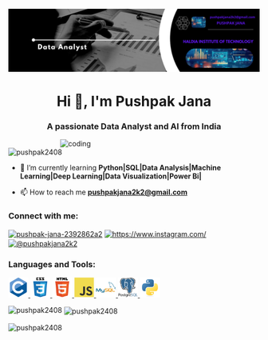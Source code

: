 ![LOGO](https://github.com/pushpak2408/pushpak2408/blob/main/PUSHPAK%20JANA%20(1).png)
<h1 align="center">Hi 👋, I'm Pushpak Jana</h1>
<h3 align="center">A passionate Data Analyst and AI from India</h3>
<img align="right" alt="coding" width="400"src="https://cdn.dribbble.com/users/2243198/screenshots/5791691/anim-5-800.gif"> 
<p align="left"> <img src="https://komarev.com/ghpvc/?username=pushpak2408&label=Profile%20views&color=0e75b6&style=flat" alt="pushpak2408" /> </p>

- 🌱 I’m currently learning **Python|SQL|Data Analysis|Machine Learning|Deep Learning|Data Visualization|Power Bi|**

- 📫 How to reach me **pushpakjana2k2@gmail.com**

<h3 align="left">Connect with me:</h3>
<p align="left">
<a href="https://linkedin.com/in/pushpak-jana-2392862a2" target="blank"><img align="center" src="https://raw.githubusercontent.com/rahuldkjain/github-profile-readme-generator/master/src/images/icons/Social/linked-in-alt.svg" alt="pushpak-jana-2392862a2" height="30" width="40" /></a>
<a href="https://instagram.com/https://www.instagram.com/" target="blank"><img align="center" src="https://raw.githubusercontent.com/rahuldkjain/github-profile-readme-generator/master/src/images/icons/Social/instagram.svg" alt="https://www.instagram.com/" height="30" width="40" /></a>
<a href="https://www.hackerrank.com/@pushpakjana2k2" target="blank"><img align="center" src="https://raw.githubusercontent.com/rahuldkjain/github-profile-readme-generator/master/src/images/icons/Social/hackerrank.svg" alt="@pushpakjana2k2" height="30" width="40" /></a>
</p>

<h3 align="left">Languages and Tools:</h3>
<p align="left"> <a href="https://www.cprogramming.com/" target="_blank" rel="noreferrer"> <img src="https://raw.githubusercontent.com/devicons/devicon/master/icons/c/c-original.svg" alt="c" width="40" height="40"/> </a> <a href="https://www.w3schools.com/css/" target="_blank" rel="noreferrer"> <img src="https://raw.githubusercontent.com/devicons/devicon/master/icons/css3/css3-original-wordmark.svg" alt="css3" width="40" height="40"/> </a> <a href="https://www.w3.org/html/" target="_blank" rel="noreferrer"> <img src="https://raw.githubusercontent.com/devicons/devicon/master/icons/html5/html5-original-wordmark.svg" alt="html5" width="40" height="40"/> </a> <a href="https://developer.mozilla.org/en-US/docs/Web/JavaScript" target="_blank" rel="noreferrer"> <img src="https://raw.githubusercontent.com/devicons/devicon/master/icons/javascript/javascript-original.svg" alt="javascript" width="40" height="40"/> </a> <a href="https://www.mysql.com/" target="_blank" rel="noreferrer"> <img src="https://raw.githubusercontent.com/devicons/devicon/master/icons/mysql/mysql-original-wordmark.svg" alt="mysql" width="40" height="40"/> </a> <a href="https://www.postgresql.org" target="_blank" rel="noreferrer"> <img src="https://raw.githubusercontent.com/devicons/devicon/master/icons/postgresql/postgresql-original-wordmark.svg" alt="postgresql" width="40" height="40"/> </a> <a href="https://www.python.org" target="_blank" rel="noreferrer"> <img src="https://raw.githubusercontent.com/devicons/devicon/master/icons/python/python-original.svg" alt="python" width="40" height="40"/> </a> </p>

<p><img align="left" src="https://github-readme-stats.vercel.app/api/top-langs?username=pushpak2408&show_icons=true&locale=en&layout=compact" alt="pushpak2408" /></p>

<p>&nbsp;<img align="center" src="https://github-readme-stats.vercel.app/api?username=pushpak2408&show_icons=true&locale=en" alt="pushpak2408" /></p>

<p><img align="center" src="https://github-readme-streak-stats.herokuapp.com/?user=pushpak2408&" alt="pushpak2408" /></p>


